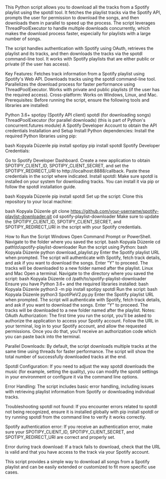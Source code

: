 This Python script allows you to download all the tracks from a Spotify playlist using the spotdl tool. It fetches the playlist tracks via the Spotify API, prompts the user for permission to download the songs, and then downloads them in parallel to speed up the process. The script leverages ThreadPoolExecutor to handle multiple downloads concurrently, which makes the download process faster, especially for playlists with a large number of songs.

The script handles authentication with Spotify using OAuth, retrieves the playlist and its tracks, and then downloads the tracks via the spotdl command-line tool. It works with Spotify playlists that are either public or private (if the user has access).

Key Features:
Fetches track information from a Spotify playlist using Spotify's Web API.
Downloads tracks using the spotdl command-line tool.
Parallelizes the download process for faster performance using ThreadPoolExecutor.
Works with private and public playlists (if the user has the required access).
Cross-platform: Works on Windows, Linux, and Mac.
Prerequisites:
Before running the script, ensure the following tools and libraries are installed:

Python 3.6+
spotipy (Spotify API client)
spotdl (for downloading songs)
ThreadPoolExecutor (for parallel downloads) (this is part of Python's concurrent.futures module)
A Spotify Developer Account to obtain the API credentials
Installation and Setup
Install Python dependencies: Install the required Python libraries using pip:

bash
Kopyala
Düzenle
pip install spotipy
pip install spotdl
Spotify Developer Credentials:

Go to Spotify Developer Dashboard.
Create a new application to obtain SPOTIPY_CLIENT_ID, SPOTIPY_CLIENT_SECRET, and set the SPOTIPY_REDIRECT_URI to http://localhost:8888/callback.
Paste these credentials in the script where indicated.
Install spotdl: Make sure spotdl is installed on your system for downloading tracks. You can install it via pip or follow the spotdl installation guide.

bash
Kopyala
Düzenle
pip install spotdl
Set up the script: Clone this repository to your local machine:

bash
Kopyala
Düzenle
git clone https://github.com/your-username/spotify-playlist-downloader.git
cd spotify-playlist-downloader
Make sure to update the SPOTIPY_CLIENT_ID, SPOTIPY_CLIENT_SECRET, and SPOTIPY_REDIRECT_URI in the script with your Spotify credentials.

How to Run the Script
Windows
Open Command Prompt or PowerShell.
Navigate to the folder where you saved the script.
bash
Kopyala
Düzenle
cd path\to\spotify-playlist-downloader
Run the script using Python:
bash
Kopyala
Düzenle
python download_playlist.py
Enter the Spotify playlist URL when prompted.
The script will authenticate with Spotify, fetch track details, and ask if you want to download the songs. Enter "Y" to proceed.
The tracks will be downloaded to a new folder named after the playlist.
Linux and Mac
Open a terminal.
Navigate to the directory where you saved the script:
bash
Kopyala
Düzenle
cd /path/to/spotify-playlist-downloader
Ensure you have Python 3.6+ and the required libraries installed:
bash
Kopyala
Düzenle
python3 -m pip install spotipy spotdl
Run the script:
bash
Kopyala
Düzenle
python3 SpotiPieV2.py.py
Enter the Spotify playlist URL when prompted.
The script will authenticate with Spotify, fetch track details, and ask if you want to download the songs. Enter "Y" to proceed.
The tracks will be downloaded to a new folder named after the playlist.
Notes:
OAuth Authorization: The first time you run the script, you’ll be asked to authorize the application to access your Spotify account. Follow the URL in your terminal, log in to your Spotify account, and allow the requested permissions. Once you do that, you’ll receive an authorization code which you can paste back into the terminal.

Parallel Downloads: By default, the script downloads multiple tracks at the same time using threads for faster performance. The script will show the total number of successfully downloaded tracks at the end.

Spotdl Configuration: If you need to adjust the way spotdl downloads the music (for example, setting the quality), you can modify the spotdl settings in your environment or configure it via the command line options.

Error Handling: The script includes basic error handling, including issues with retrieving playlist information from Spotify or downloading individual tracks.

Troubleshooting
spotdl not found: If you encounter errors related to spotdl not being recognized, ensure it is installed globally with pip install spotdl or try running spotdl from the command line to verify it works correctly.

Spotify authentication error: If you receive an authentication error, make sure your SPOTIPY_CLIENT_ID, SPOTIPY_CLIENT_SECRET, and SPOTIPY_REDIRECT_URI are correct and properly set.

Error during track download: If a track fails to download, check that the URL is valid and that you have access to the track via your Spotify account.

This script provides a simple way to download all songs from a Spotify playlist and can be easily extended or customized to fit more specific use cases.








